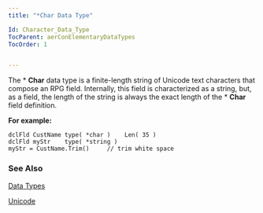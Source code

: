 ```yaml
---
title: "*Char Data Type"

Id: Character_Data_Type
TocParent: aerConElementaryDataTypes
TocOrder: 1


---
```


The * **Char** data type is a finite-length string of Unicode text characters that compose an RPG field. Internally, this field is characterized as a string, but, as a field, the length of the string is always the exact length of the * **Char** field definition. 

**For example:** 

```
dclFld CustName type( *char )    Len( 35 ) 
dclFld myStr    type( *string )
myStr = CustName.Trim()     // trim white space
```

### See Also
[Data Types](ecrLrfDataTypesMain.html)

[Unicode](ecrConUnicode.html) 
